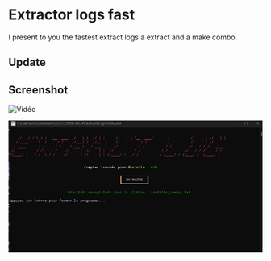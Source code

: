 # Extractor logs fast

I present to you the fastest extract logs a extract and a make combo.

## Update



## Screenshot

![Vidéo]((https://youtu.be/ABuGpI0xFds?si=SSjSw0FTr32aOvZr))

![Screen](image.png)
